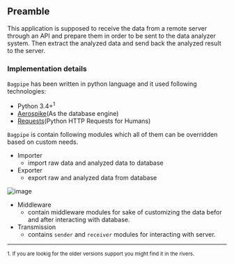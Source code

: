 ## Preamble

This application is supposed to receive the data from a remote server through an API and prepare them in order to be sent to the data analyzer system. Then extract the analyzed data and send back the analyzed result to the server.

### Implementation details


`Bagpipe` has been written in python language and it used following technologies:

  - Python 3.4+<sup>1</sup>
  - [Aerospike](https://github.com/aerospike)(As the database engine)
  - [Requests](https://github.com/kennethreitz/requests)(Python HTTP Requests for Humans)


`Bagpipe` is contain following modules which all of them can be overridden based on custom needs.

  - Importer
    - import raw data and analyzed data to database 
  - Exporter
    - export raw and analyzed data from database
  
![image](https://cloud.githubusercontent.com/assets/5694520/23091073/a2732524-f5c2-11e6-927a-13d6bb2bfbce.png)
  - Middleware
    - contain middleware modules for sake of customizing the data befor and after interacting with database.
  - Transmission
    - contains `sender` and `receiver` modules for interacting with server. 

------
<sub>
1. If you are lookig for the older versions support you might find it in the rivers. 
</sub>
